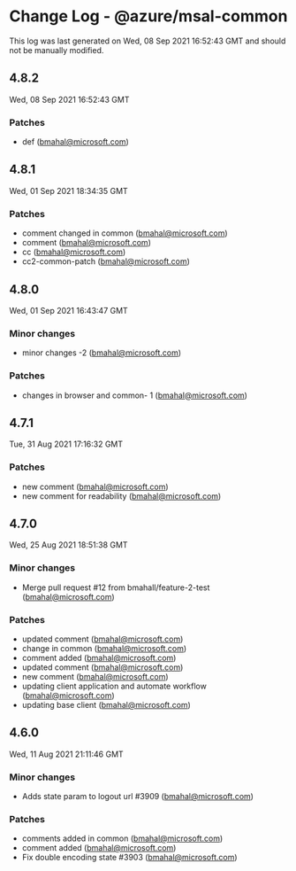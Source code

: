 # Change Log - @azure/msal-common

This log was last generated on Wed, 08 Sep 2021 16:52:43 GMT and should not be manually modified.

<!-- Start content -->

## 4.8.2

Wed, 08 Sep 2021 16:52:43 GMT

### Patches

- def    (bmahal@microsoft.com)

## 4.8.1

Wed, 01 Sep 2021 18:34:35 GMT

### Patches

- comment changed in common (bmahal@microsoft.com)
- comment       (bmahal@microsoft.com)
- cc    (bmahal@microsoft.com)
- cc2-common-patch (bmahal@microsoft.com)

## 4.8.0

Wed, 01 Sep 2021 16:43:47 GMT

### Minor changes

- minor changes -2 (bmahal@microsoft.com)

### Patches

- changes in browser and common- 1 (bmahal@microsoft.com)

## 4.7.1

Tue, 31 Aug 2021 17:16:32 GMT

### Patches

- new comment   (bmahal@microsoft.com)
- new comment for readability  (bmahal@microsoft.com)

## 4.7.0

Wed, 25 Aug 2021 18:51:38 GMT

### Minor changes

- Merge pull request #12 from bmahall/feature-2-test (bmahal@microsoft.com)

### Patches

- updated comment (bmahal@microsoft.com)
- change in common (bmahal@microsoft.com)
- comment added (bmahal@microsoft.com)
- updated comment (bmahal@microsoft.com)
- new comment    (bmahal@microsoft.com)
- updating client application and automate workflow (bmahal@microsoft.com)
- updating base client (bmahal@microsoft.com)

## 4.6.0

Wed, 11 Aug 2021 21:11:46 GMT

### Minor changes

- Adds state param to logout url #3909 (bmahal@microsoft.com)

### Patches

- comments added in common (bmahal@microsoft.com)
- comment added (bmahal@microsoft.com)
- Fix double encoding state #3903 (bmahal@microsoft.com)
